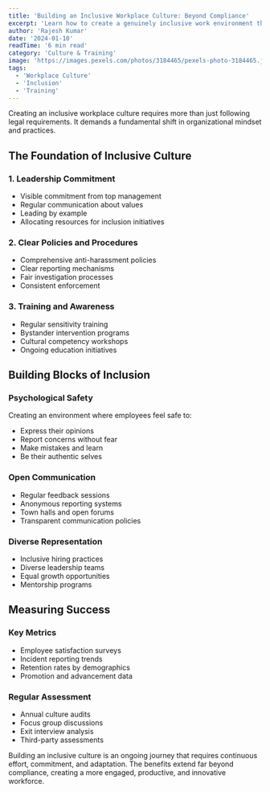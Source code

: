 ```yaml
---
title: 'Building an Inclusive Workplace Culture: Beyond Compliance'
excerpt: 'Learn how to create a genuinely inclusive work environment that goes beyond mere legal compliance and fosters respect and dignity.'
author: 'Rajesh Kumar'
date: '2024-01-10'
readTime: '6 min read'
category: 'Culture & Training'
image: 'https://images.pexels.com/photos/3184465/pexels-photo-3184465.jpeg?auto=compress&cs=tinysrgb&w=800'
tags:
  - 'Workplace Culture'
  - 'Inclusion'
  - 'Training'
---
```


Creating an inclusive workplace culture requires more than just following legal requirements. It demands a fundamental shift in organizational mindset and practices.

## The Foundation of Inclusive Culture

### 1. Leadership Commitment
- Visible commitment from top management
- Regular communication about values
- Leading by example
- Allocating resources for inclusion initiatives

### 2. Clear Policies and Procedures
- Comprehensive anti-harassment policies
- Clear reporting mechanisms
- Fair investigation processes
- Consistent enforcement

### 3. Training and Awareness
- Regular sensitivity training
- Bystander intervention programs
- Cultural competency workshops
- Ongoing education initiatives

## Building Blocks of Inclusion

### Psychological Safety
Creating an environment where employees feel safe to:
- Express their opinions
- Report concerns without fear
- Make mistakes and learn
- Be their authentic selves

### Open Communication
- Regular feedback sessions
- Anonymous reporting systems
- Town halls and open forums
- Transparent communication policies

### Diverse Representation
- Inclusive hiring practices
- Diverse leadership teams
- Equal growth opportunities
- Mentorship programs

## Measuring Success

### Key Metrics
- Employee satisfaction surveys
- Incident reporting trends
- Retention rates by demographics
- Promotion and advancement data

### Regular Assessment
- Annual culture audits
- Focus group discussions
- Exit interview analysis
- Third-party assessments

Building an inclusive culture is an ongoing journey that requires continuous effort, commitment, and adaptation. The benefits extend far beyond compliance, creating a more engaged, productive, and innovative workforce.
